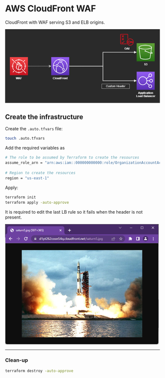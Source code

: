 # AWS CloudFront WAF

CloudFront with WAF serving S3 and ELB origins.

<img src=".assets/cloudfront.png" />

## Create the infrastructure

Create the `.auto.tfvars` file:

```sh
touch .auto.tfvars
```

Add the required variables as 

```sh
# The role to be assumed by Terraform to create the resources
assume_role_arn = "arn:aws:iam::000000000000:role/OrganizationAccountAccessRole"

# Region to create the resources
region = "us-east-1"
```

Apply:

```sh
terraform init
terraform apply -auto-approve
```

It is required to edit the last LB rule so it fails when the header is not present.

<img src=".assets/web.png" width=500/>

---

### Clean-up

```sh
terraform destroy -auto-approve
```